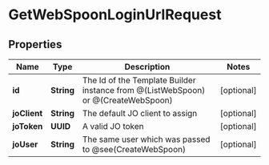 

# GetWebSpoonLoginUrlRequest


## Properties

| Name | Type | Description | Notes |
|------------ | ------------- | ------------- | -------------|
|**id** | **String** | The Id of the Template Builder instance from @(ListWebSpoon) or @(CreateWebSpoon) |  [optional] |
|**joClient** | **String** | The default JO client to assign |  [optional] |
|**joToken** | **UUID** | A valid JO token |  [optional] |
|**joUser** | **String** | The same user which was passed to @see(CreateWebSpoon) |  [optional] |



